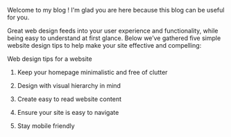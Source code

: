Welcome to my blog !
I'm glad you are here because this blog can be useful for you.

Great web design feeds into your user experience and functionality, while being easy to understand at first glance. Below we’ve gathered five simple website design tips to help make your site effective and compelling:

 Web design tips for a website

1. Keep your homepage minimalistic and free of clutter

2. Design with visual hierarchy in mind

3. Create easy to read website content

4. Ensure your site is easy to navigate

5. Stay mobile friendly


